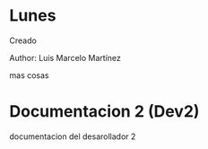 # Lunes

Creado 

Author: Luis Marcelo Martínez

mas cosas
# Documentacion 2 (Dev2)
documentacion del desarollador 2